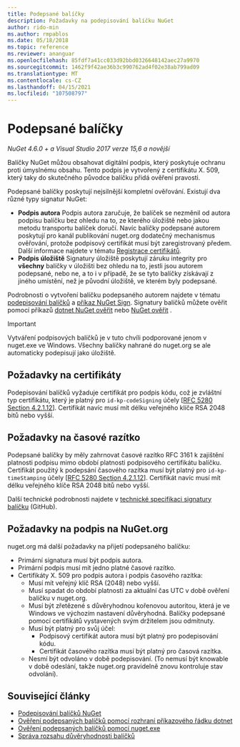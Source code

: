 ```yaml
---
title: Podepsané balíčky
description: Požadavky na podepisování balíčku NuGet
author: rido-min
ms.author: rmpablos
ms.date: 05/18/2018
ms.topic: reference
ms.reviewer: ananguar
ms.openlocfilehash: 85fdf7a41cc033d92bbd0326648142aec27a9970
ms.sourcegitcommit: 1462f9f42ae36b3c990762ad4f02e38ab799ad09
ms.translationtype: MT
ms.contentlocale: cs-CZ
ms.lasthandoff: 04/15/2021
ms.locfileid: "107508797"
---
```

# <a name="signed-packages"></a>Podepsané balíčky

*NuGet 4.6.0 + a Visual Studio 2017 verze 15,6 a novější*

Balíčky NuGet můžou obsahovat digitální podpis, který poskytuje ochranu proti úmyslnému obsahu. Tento podpis je vytvořený z certifikátu X. 509, který taky do skutečného původce balíčku přidá ověření pravosti.

Podepsané balíčky poskytují nejsilnější kompletní ověřování. Existují dva různé typy signatur NuGet:
- **Podpis autora** Podpis autora zaručuje, že balíček se nezměnil od autora podpisu balíčku bez ohledu na to, ze kterého úložiště nebo jakou metodu transportu balíček doručí. Navíc balíčky podepsané autorem poskytují pro kanál publikování nuget.org dodatečný mechanismus ověřování, protože podpisový certifikát musí být zaregistrovaný předem. Další informace najdete v tématu [Registrace certifikátů](#signature-requirements-on-nugetorg).
- **Podpis úložiště** Signatury úložiště poskytují záruku integrity pro **všechny** balíčky v úložišti bez ohledu na to, jestli jsou autorem podepsané, nebo ne, a to i v případě, že se tyto balíčky získávají z jiného umístění, než je původní úložiště, ve kterém byly podepsané.   

Podrobnosti o vytvoření balíčku podepsaného autorem najdete v tématu [podepisování balíčků](../create-packages/Sign-a-package.md) a [příkaz NuGet Sign](../reference/cli-reference/cli-ref-sign.md). Signatury balíčků můžete ověřit pomocí příkazů [dotnet NuGet ověřit](/dotnet/core/tools/dotnet-nuget-verify) nebo [NuGet ověřit](../reference/cli-reference/cli-ref-verify.md) .

> [!Important]
> Vytváření podpisových balíčků je v tuto chvíli podporované jenom v nuget.exe ve Windows. Všechny balíčky nahrané do nuget.org se ale automaticky podepisují jako úložiště.

## <a name="certificate-requirements"></a>Požadavky na certifikáty

Podepisování balíčků vyžaduje certifikát pro podpis kódu, což je zvláštní typ certifikátu, který je platný pro `id-kp-codeSigning` účely [[RFC 5280 Section 4.2.1.12](https://tools.ietf.org/html/rfc5280#section-4.2.1.12)]. Certifikát navíc musí mít délku veřejného klíče RSA 2048 bitů nebo vyšší.

## <a name="timestamp-requirements"></a>Požadavky na časové razítko

Podepsané balíčky by měly zahrnovat časové razítko RFC 3161 k zajištění platnosti podpisu mimo období platnosti podpisového certifikátu balíčku. Certifikát použitý k podepsání časového razítka musí být platný pro `id-kp-timeStamping` účely [[RFC 5280 Section 4.2.1.12](https://tools.ietf.org/html/rfc5280#section-4.2.1.12)]. Certifikát navíc musí mít délku veřejného klíče RSA 2048 bitů nebo vyšší.

Další technické podrobnosti najdete v [technické specifikaci signatury balíčku](https://github.com/NuGet/Home/wiki/Package-Signatures-Technical-Details) (GitHub).

## <a name="signature-requirements-on-nugetorg"></a>Požadavky na podpis na NuGet.org

nuget.org má další požadavky na přijetí podepsaného balíčku:

- Primární signatura musí být podpis autora.
- Primární podpis musí mít jedno platné časové razítko.
- Certifikáty X. 509 pro podpis autora i podpis časového razítka:
  - Musí mít veřejný klíč RSA (2048) nebo vyšší.
  - Musí spadat do období platnosti za aktuální čas UTC v době ověření balíčku v nuget.org.
  - Musí být zřetězené s důvěryhodnou kořenovou autoritou, která je ve Windows ve výchozím nastavení důvěryhodná. Balíčky podepsané pomocí certifikátů vystavených svým držitelem jsou odmítnuty.
  - Musí být platný pro svůj účel: 
    - Podpisový certifikát autora musí být platný pro podepisování kódu.
    - Certifikát časového razítka musí být platný pro časová razítka.
  - Nesmí být odvoláno v době podepisování. (To nemusí být knowable v době odeslání, takže nuget.org pravidelně znovu kontroluje stav odvolání).
  
  
## <a name="related-articles"></a>Související články

- [Podepisování balíčků NuGet](../create-packages/Sign-a-Package.md)
- [Ověření podepsaných balíčků pomocí rozhraní příkazového řádku dotnet](/dotnet/core/tools/dotnet-nuget-verify)
- [Ověření podepsaných balíčků pomocí nuget.exe](../reference/cli-reference/cli-ref-verify.md)
- [Správa rozsahu důvěryhodnosti balíčků](../consume-packages/installing-signed-packages.md)
